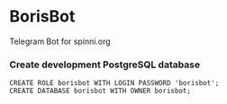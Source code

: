 # BorisBot
Telegram Bot for spinni.org

### Create development PostgreSQL database

	CREATE ROLE borisbot WITH LOGIN PASSWORD 'borisbot';
	CREATE DATABASE borisbot WITH OWNER borisbot;


